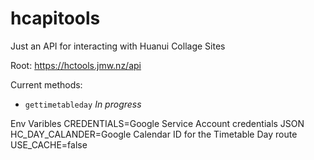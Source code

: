 # hcapitools
Just an API for interacting with Huanui Collage Sites

Root: https://hctools.jmw.nz/api


Current methods:
 - `gettimetableday` *In progress*

Env Varibles
CREDENTIALS=Google Service Account credentials JSON
HC_DAY_CALANDER=Google Calendar ID for the Timetable Day route
USE_CACHE=false